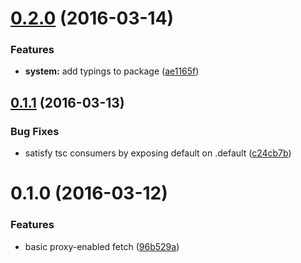 <a name="0.2.0"></a>
# [0.2.0](https://github.com/marionebl/omni-fetch/compare/v0.1.1...v0.2.0) (2016-03-14)


### Features

* **system:** add typings to package ([ae1165f](https://github.com/marionebl/omni-fetch/commit/ae1165f))



<a name="0.1.1"></a>
## [0.1.1](https://github.com/marionebl/omni-fetch/compare/v0.1.0...v0.1.1) (2016-03-13)


### Bug Fixes

* satisfy tsc consumers by exposing default on .default ([c24cb7b](https://github.com/marionebl/omni-fetch/commit/c24cb7b))



<a name="0.1.0"></a>
# 0.1.0 (2016-03-12)


### Features

* basic proxy-enabled fetch ([96b529a](https://github.com/marionebl/omni-fetch/commit/96b529a))



